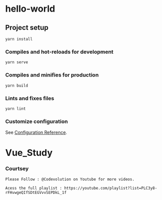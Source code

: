# hello-world

## Project setup
```
yarn install
```

### Compiles and hot-reloads for development
```
yarn serve
```

### Compiles and minifies for production
```
yarn build
```

### Lints and fixes files
```
yarn lint
```

### Customize configuration
See [Configuration Reference](https://cli.vuejs.org/config/).
# Vue_Study


### Courtsey
```
Please Follow : @Codevolution on Youtube for more videos.

Acess the full playlist : https://youtube.com/playlist?list=PLC3y8-rFHvwgeQIfSDtEGVvvSEPDkL_1f
